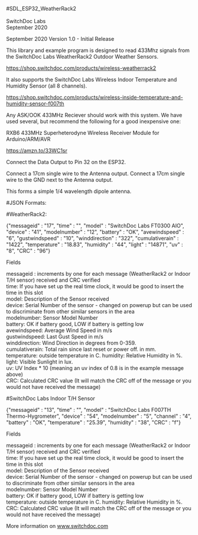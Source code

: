 #SDL_ESP32_WeatherRack2 <BR>
<BR>
SwitchDoc Labs<BR>
September 2020 <BR>


September 2020 Version 1.0 - Initial Release<BR>

This library and example program is designed to read 433Mhz signals from the SwitchDoc Labs WeatherRack2 Outdoor Weather Sensors.<BR>

https://shop.switchdoc.com/products/wireless-weatherrack2   <BR>

It also supports the SwitchDoc Labs Wireless Indoor Temperature and Humidity Sensor (all 8 channels).<BR>

https://shop.switchdoc.com/products/wireless-inside-temperature-and-humidity-sensor-f007th   <BR>


Any ASK/OOK 433MHz Reciever should work with this system.   We have used several, but recommend the following for a good inexpensive one:

RXB6 433MHz Superheterodyne Wireless Receiver Module for Arduino/ARM/AVR<BR>

https://amzn.to/33WC1sr

Connect the Data Output to Pin 32 on the ESP32.

Connect a 17cm single wire to the Antenna output.
Connect a 17cm single wire to the GND next to the Antenna output.

This forms a simple 1/4 wavelength dipole antenna.

#JSON Formats: <BR>

#WeatherRack2:<BR>

{"messageid" : "17", "time" : "", "model" : "SwitchDoc Labs FT0300 AIO", "device" : "41", "modelnumber" : "12", "battery" : "OK", "avewindspeed" : "6", "gustwindspeed" : "10", "winddirection" : "322", "cumulativerain" : "1422", "temperature" : "18.83", "humidity" : "44", "light" : "14871", "uv" : "8", "CRC" : "96"}<BR>

Fields

messageid : increments by one for each message (WeatherRack2 or Indoor T/H sensor) received and CRC verified<BR>
time: If you have set up the real time clock, it would be good to insert the time in this slot<BR>
model:  Description of the Sensor received<BR>
device: Serial Number of the sensor - changed on powerup but can be used to discriminate from other similar sensors in the area<BR>
modelnumber:   Sensor Model Number<BR>
battery:  OK if battery good, LOW if battery is getting low<BR>
avewindspeed: Average Wind Speed in m/s<BR>
gustwindspeed: Last Gust Speed in m/s<BR>
winddirection: Wind Direction in degrees from 0-359.<BR>
cumulativerain:  Total rain since last reset or power off.  in mm.<BR>
temperature:  outside temperature in C.
humidity:  Relative Humidity in %. <BR>
light:  Visible Sunlight in lux. <BR>
uv:  UV Index * 10 (meaning an uv index of 0.8 is in the example message above)<BR>
CRC: Calculated CRC value (It will match the CRC off of the message or you would not have received the message)<BR>

#SwitchDoc Labs Indoor T/H Sensor

{"messageid" : "13", "time" : "", "model" : "SwitchDoc Labs F007TH Thermo-Hygrometer", "device" : "54", "modelnumber" : "5", "channel" : "4", "battery" : "OK", "temperature" : "25.39", "humidity" : "38", "CRC" : "f"}

Fields

messageid : increments by one for each message (WeatherRack2 or Indoor T/H sensor) received and CRC verified<BR>
time: If you have set up the real time clock, it would be good to insert the time in this slot<BR>
model:  Description of the Sensor received<BR>
device: Serial Number of the sensor - changed on powerup but can be used to discriminate from other similar sensors in the area<BR>
modelnumber:   Sensor Model Number<BR>
battery:  OK if battery good, LOW if battery is getting low<BR>
temperature:  outside temperature in C.
humidity:  Relative Humidity in %. <BR>
CRC: Calculated CRC value (It will match the CRC off of the message or you would not have received the message)<BR>

More information on www.switchdoc.com



